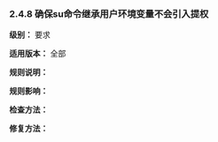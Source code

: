 ### 2.4.8 确保su命令继承用户环境变量不会引入提权

**级别：** 要求

**适用版本：** 全部

**规则说明：** 



**规则影响：**



**检查方法：**





**修复方法：**

